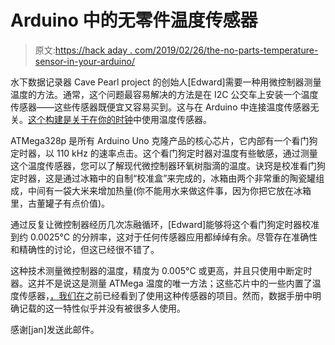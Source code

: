# Arduino 中的无零件温度传感器

> 原文:[https://hack aday . com/2019/02/26/the-no-parts-temperature-sensor-in-your-arduino/](https://hackaday.com/2019/02/26/the-no-parts-temperature-sensor-in-your-arduino/)

水下数据记录器 Cave Pearl project 的创始人[Edward]需要一种用微控制器测量温度的方法。通常，这个问题最容易解决的方法是在 I2C 公交车上安装一个温度传感器——这些传感器既便宜又容易买到。这与在 Arduino 中连接温度传感器无关。[这个构建是关于在你的时钟](https://thecavepearlproject.org/2019/02/25/no-parts-temperature-measurement-with-arduino-pro-mini-to-0-005c-or-better/)中使用温度传感器。

ATMega328p 是所有 Arduino Uno 克隆产品的核心芯片，它内部有一个看门狗定时器，以 110 kHz 的速率点击。这个看门狗定时器对温度有些敏感，通过测量这个温度传感器，您可以了解现代微控制器环氧树脂滴的温度。诀窍是校准看门狗定时器，这是通过冰箱中的自制“校准盒”来完成的，冰箱由两个非常重的陶瓷罐组成，中间有一袋大米来增加热量(你不能用水来做这件事，因为你把它放在冰箱里，古董罐子有点价值)。

通过反复让微控制器经历几次冻融循环，[Edward]能够将这个看门狗定时器校准到约 0.0025°C 的分辨率，这对于任何传感器应用都绰绰有余。尽管存在准确性和精确性的讨论，但这已经很不错了。

这种技术测量微控制器的温度，精度为 0.005°C 或更高，并且只使用中断定时器。这并不是说这是测量 ATMega 温度的唯一方法；这些芯片中的一些内置了温度传感器，[，我们在](https://hackaday.com/2014/02/01/atmega-attiny-core-temperature-sensors/)之前已经看到了使用这种传感器的项目。然而，数据手册中明确记载的这一特性似乎并没有被很多人使用。

感谢[jan]发送此邮件。